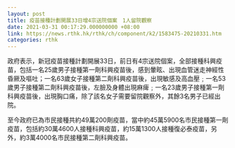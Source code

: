 ```yaml
---
layout: post
title: 疫苗接種計劃開展33日增4宗送院個案　1人留院觀察
date: 2021-03-31 00:17:29.000000000 +08:00
link: https://news.rthk.hk/rthk/ch/component/k2/1583475-20210331.htm
categories: rthk
---
```


政府表示，新冠疫苗接種計劃開展33日，前日有4宗送院個案，全部接種科興疫苗，包括一名25歲男子接種第一劑科興疫苗後，感到暈眩、出現血管迷走神經性昏厥及嘔吐；一名63歲女子接種第二劑科興疫苗後，出現敏感及高血壓﹔一名53歲男子接種第二劑科興疫苗後，左臉及身體出現麻痺﹔一名23歲男子接種第一劑科興疫苗後，出現胸口痛，除了該名女子需要留院觀察外，其餘3名男子已經出院。

至今政府已為市民接種共約49萬200劑疫苗，當中約45萬5900名市民接種第一劑疫苗，包括約30萬4600人接種科興疫苗，約15萬1300人接種復必泰疫苗，另外，約3萬4000名市民接種第二劑科興疫苗。
